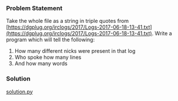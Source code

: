 ### Problem Statement
Take the whole file as a string in triple quotes from [https://dgplug.org/irclogs/2017/Logs-2017-06-18-13-41.txt](https://dgplug.org/irclogs/2017/Logs-2017-06-18-13-41.txt). Write a program which will tell the following:

1. How many different nicks were present in that log
2. Who spoke how many lines
3. And how many words

### Solution
[solution.py](https://github.com/ashwani99/dgplug-python-exercises/blob/master/Problem%207/solution.py)
